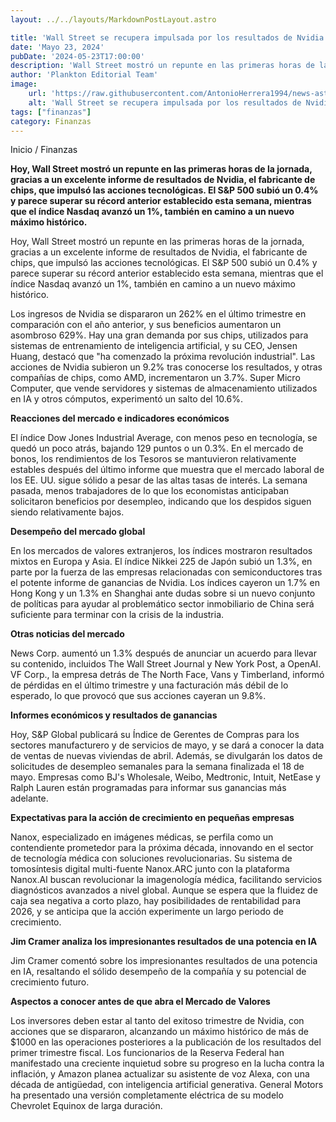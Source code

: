 ```yaml
---
layout: ../../layouts/MarkdownPostLayout.astro

title: 'Wall Street se recupera impulsada por los resultados de Nvidia'
date: 'Mayo 23, 2024'
pubDate: '2024-05-23T17:00:00'
description: 'Wall Street mostró un repunte en las primeras horas de la jornada, gracias al informe de resultados de Nvidia, que impulsó las acciones tecnológicas.'
author: 'Plankton Editorial Team'
image:
    url: 'https://raw.githubusercontent.com/AntonioHerrera1994/news-astro/master/src/assets/finanzas/finanzas17.webp'
    alt: 'Wall Street se recupera impulsada por los resultados de Nvidia'
tags: ["finanzas"]
category: Finanzas
---
```


<span><a href="/" style="text-decoration:none;color:#0F1416">Inicio</a> / <a href="/finanzas" style="text-decoration:none;color:#0F1416">Finanzas</a></span>


<p style="font-weight: bold;">Hoy, Wall Street mostró un repunte en las primeras horas de la jornada, gracias a un excelente informe de resultados de Nvidia, el fabricante de chips, que impulsó las acciones tecnológicas. El S&P 500 subió un 0.4% y parece superar su récord anterior establecido esta semana, mientras que el índice Nasdaq avanzó un 1%, también en camino a un nuevo máximo histórico.
</p>

Hoy, Wall Street mostró un repunte en las primeras horas de la jornada, gracias a un excelente informe de resultados de Nvidia, el fabricante de chips, que impulsó las acciones tecnológicas. El S&P 500 subió un 0.4% y parece superar su récord anterior establecido esta semana, mientras que el índice Nasdaq avanzó un 1%, también en camino a un nuevo máximo histórico.

Los ingresos de Nvidia se dispararon un 262% en el último trimestre en comparación con el año anterior, y sus beneficios aumentaron un asombroso 629%. Hay una gran demanda por sus chips, utilizados para sistemas de entrenamiento de inteligencia artificial, y su CEO, Jensen Huang, destacó que "ha comenzado la próxima revolución industrial". Las acciones de Nvidia subieron un 9.2% tras conocerse los resultados, y otras compañías de chips, como AMD, incrementaron un 3.7%. Super Micro Computer, que vende servidores y sistemas de almacenamiento utilizados en IA y otros cómputos, experimentó un salto del 10.6%.

**Reacciones del mercado e indicadores económicos**

El índice Dow Jones Industrial Average, con menos peso en tecnología, se quedó un poco atrás, bajando 129 puntos o un 0.3%. En el mercado de bonos, los rendimientos de los Tesoros se mantuvieron relativamente estables después del último informe que muestra que el mercado laboral de los EE. UU. sigue sólido a pesar de las altas tasas de interés. La semana pasada, menos trabajadores de lo que los economistas anticipaban solicitaron beneficios por desempleo, indicando que los despidos siguen siendo relativamente bajos.

**Desempeño del mercado global**

En los mercados de valores extranjeros, los índices mostraron resultados mixtos en Europa y Asia. El índice Nikkei 225 de Japón subió un 1.3%, en parte por la fuerza de las empresas relacionadas con semiconductores tras el potente informe de ganancias de Nvidia. Los índices cayeron un 1.7% en Hong Kong y un 1.3% en Shanghai ante dudas sobre si un nuevo conjunto de políticas para ayudar al problemático sector inmobiliario de China será suficiente para terminar con la crisis de la industria.

**Otras noticias del mercado**

News Corp. aumentó un 1.3% después de anunciar un acuerdo para llevar su contenido, incluidos The Wall Street Journal y New York Post, a OpenAI. VF Corp., la empresa detrás de The North Face, Vans y Timberland, informó de pérdidas en el último trimestre y una facturación más débil de lo esperado, lo que provocó que sus acciones cayeran un 9.8%.

**Informes económicos y resultados de ganancias**

Hoy, S&P Global publicará su Índice de Gerentes de Compras para los sectores manufacturero y de servicios de mayo, y se dará a conocer la data de ventas de nuevas viviendas de abril. Además, se divulgarán los datos de solicitudes de desempleo semanales para la semana finalizada el 18 de mayo. Empresas como BJ's Wholesale, Weibo, Medtronic, Intuit, NetEase y Ralph Lauren están programadas para informar sus ganancias más adelante.

**Expectativas para la acción de crecimiento en pequeñas empresas**

Nanox, especializado en imágenes médicas, se perfila como un contendiente prometedor para la próxima década, innovando en el sector de tecnología médica con soluciones revolucionarias. Su sistema de tomosíntesis digital multi-fuente Nanox.ARC junto con la plataforma Nanox.AI buscan revolucionar la imagenología médica, facilitando servicios diagnósticos avanzados a nivel global. Aunque se espera que la fluidez de caja sea negativa a corto plazo, hay posibilidades de rentabilidad para 2026, y se anticipa que la acción experimente un largo periodo de crecimiento.

**Jim Cramer analiza los impresionantes resultados de una potencia en IA**

Jim Cramer comentó sobre los impresionantes resultados de una potencia en IA, resaltando el sólido desempeño de la compañía y su potencial de crecimiento futuro.

 **Aspectos a conocer antes de que abra el Mercado de Valores**

Los inversores deben estar al tanto del exitoso trimestre de Nvidia, con acciones que se dispararon, alcanzando un máximo histórico de más de $1000 en las operaciones posteriores a la publicación de los resultados del primer trimestre fiscal. Los funcionarios de la Reserva Federal han manifestado una creciente inquietud sobre su progreso en la lucha contra la inflación, y Amazon planea actualizar su asistente de voz Alexa, con una década de antigüedad, con inteligencia artificial generativa. General Motors ha presentado una versión completamente eléctrica de su modelo Chevrolet Equinox de larga duración. 